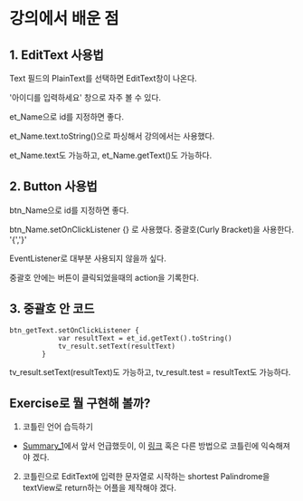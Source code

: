 # 강의에서 배운 점
## 1. EditText 사용법
Text 필드의 PlainText를 선택하면 EditText창이 나온다.   

'아이디를 입력하세요' 창으로 자주 볼 수 있다.   

et_Name으로 id를 지정하면 좋다.   

et_Name.text.toString()으로 파싱해서 강의에서는 사용했다.   

et_Name.text도 가능하고, et_Name.getText()도 가능하다.   


## 2. Button 사용법
btn_Name으로 id를 지정하면 좋다.   

btn_Name.setOnClickListener {} 로 사용했다. 중괄호(Curly Bracket)을 사용한다. '{','}'   

EventListener로 대부분 사용되지 않을까 싶다.   

중괄호 안에는 버튼이 클릭되었을때의 action을 기록한다.   


## 3. 중괄호 안 코드
```
btn_getText.setOnClickListener {
            var resultText = et_id.getText().toString()
            tv_result.setText(resultText)
        }
```
tv_result.setText(resultText)도 가능하고, tv_result.test = resultText도 가능하다.   

## Exercise로 뭘 구현해 볼까?
1. 코틀린 언어 습득하기
- [Summary_1](https://github.com/seo-changmin-dev/LearnAndroidStudio/blob/main/Lecture1/Summary_1.md)에서 앞서 언급했듯이, 이 [링크](https://www.youtube.com/watch?v=IDVnZPjRCYg&t=3367s) 혹은 다른 방법으로 코틀린에 익숙해져야 겠다.
2. 코틀린으로 EditText에 입력한 문자열로 시작하는 shortest Palindrome을 textView로 return하는 어플을 제작해야 겠다.
